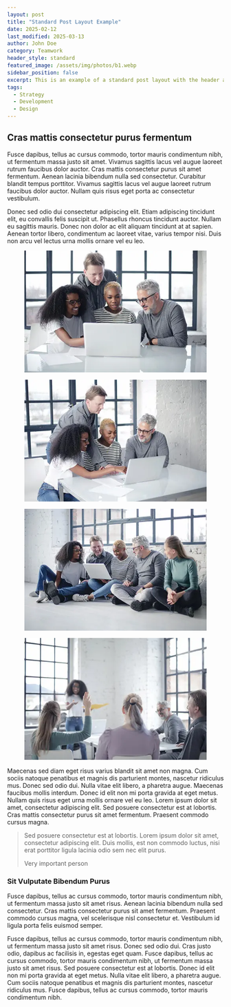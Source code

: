```yaml
---
layout: post
title: "Standard Post Layout Example"
date: 2025-02-12
last_modified: 2025-03-13
author: John Doe
category: Teamwork
header_style: standard
featured_image: /assets/img/photos/b1.webp
sidebar_position: false
excerpt: This is an example of a standard post layout with the header at the top.
tags: 
  - Strategy
  - Development
  - Design
---
```


## Cras mattis consectetur purus fermentum

Fusce dapibus, tellus ac cursus commodo, tortor mauris condimentum nibh, ut fermentum massa justo sit amet. Vivamus sagittis lacus vel augue laoreet rutrum faucibus dolor auctor. Cras mattis consectetur purus sit amet fermentum. Aenean lacinia bibendum nulla sed consectetur. Curabitur blandit tempus porttitor. Vivamus sagittis lacus vel augue laoreet rutrum faucibus dolor auctor. Nullam quis risus eget porta ac consectetur vestibulum.

Donec sed odio dui consectetur adipiscing elit. Etiam adipiscing tincidunt elit, eu convallis felis suscipit ut. Phasellus rhoncus tincidunt auctor. Nullam eu sagittis mauris. Donec non dolor ac elit aliquam tincidunt at at sapien. Aenean tortor libero, condimentum ac laoreet vitae, varius tempor nisi. Duis non arcu vel lectus urna mollis ornare vel eu leo.

<div class="row g-6 mt-3 mb-10">
  <div class="col-md-6">
    <figure class="hover-scale rounded cursor-dark">
      <a href="/assets/img/photos/b8-full.webp" data-glightbox="title: Heading; description: Purus Vulputate Sem Tellus Quam" data-gallery="post"> 
        <img src="/assets/img/photos/b8.webp" alt="" />
      </a>
    </figure>
  </div>
  <div class="col-md-6">
    <figure class="hover-scale rounded cursor-dark">
      <a href="/assets/img/photos/b9-full.webp" data-glightbox data-gallery="post"> 
        <img src="/assets/img/photos/b9.webp" alt="" />
      </a>
    </figure>
  </div>
  <div class="col-md-6">
    <figure class="hover-scale rounded cursor-dark">
      <a href="/assets/img/photos/b10-full.webp" data-glightbox data-gallery="post"> 
        <img src="/assets/img/photos/b10.webp" alt="" />
      </a>
    </figure>
  </div>
  <div class="col-md-6">
    <figure class="hover-scale rounded cursor-dark">
      <a href="/assets/img/photos/b11-full.webp" data-glightbox data-gallery="post"> 
        <img src="/assets/img/photos/b11.webp" alt="" />
      </a>
    </figure>
  </div>
</div>

Maecenas sed diam eget risus varius blandit sit amet non magna. Cum sociis natoque penatibus et magnis dis parturient montes, nascetur ridiculus mus. Donec sed odio dui. Nulla vitae elit libero, a pharetra augue. Maecenas faucibus mollis interdum. Donec id elit non mi porta gravida at eget metus. Nullam quis risus eget urna mollis ornare vel eu leo. Lorem ipsum dolor sit amet, consectetur adipiscing elit. Sed posuere consectetur est at lobortis. Cras mattis consectetur purus sit amet fermentum. Praesent commodo cursus magna.

> Sed posuere consectetur est at lobortis. Lorem ipsum dolor sit amet, consectetur adipiscing elit. Duis mollis, est non commodo luctus, nisi erat porttitor ligula lacinia odio sem nec elit purus.
>
> <footer class="blockquote-footer">Very important person</footer>

### Sit Vulputate Bibendum Purus

Fusce dapibus, tellus ac cursus commodo, tortor mauris condimentum nibh, ut fermentum massa justo sit amet risus. Aenean lacinia bibendum nulla sed consectetur. Cras mattis consectetur purus sit amet fermentum. Praesent commodo cursus magna, vel scelerisque nisl consectetur et. Vestibulum id ligula porta felis euismod semper.

Fusce dapibus, tellus ac cursus commodo, tortor mauris condimentum nibh, ut fermentum massa justo sit amet risus. Donec sed odio dui. Cras justo odio, dapibus ac facilisis in, egestas eget quam. Fusce dapibus, tellus ac cursus commodo, tortor mauris condimentum nibh, ut fermentum massa justo sit amet risus. Sed posuere consectetur est at lobortis. Donec id elit non mi porta gravida at eget metus. Nulla vitae elit libero, a pharetra augue. Cum sociis natoque penatibus et magnis dis parturient montes, nascetur ridiculus mus. Fusce dapibus, tellus ac cursus commodo, tortor mauris condimentum nibh.